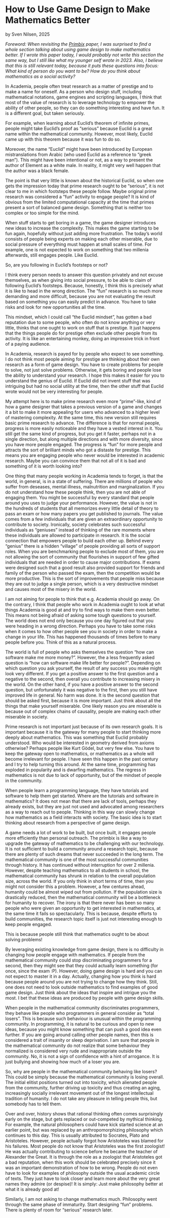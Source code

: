 # How to Use Game Design to Make Mathematics Better
by Sven Nilsen, 2025

*Foreword: When revisiting the [Primbix](https://github.com/advancedresearch/path_semantics/blob/master/papers-wip2/primbix.pdf) paper,
I was surprised to find a whole section talking about using game design to make mathematics better.
If I wrote this paper today, I would probably not write this section the same way, but I still like what my younger self wrote in 2023.
Also, I believe that this is still relevant today, because it puts these questions into focus:
What kind of person do you want to be? How do you think about mathematics as a social activity?*

In Academia, people often treat research as a matter of prestige and to make a name for oneself.
As a person who design stuff, including mathematical notations, game engines and scripting languages,
I think that most of the value of research is to leverage technology to empower the ability of other people,
so they can do something interesting and have fun. It is a different goal, but taken seriously.

For example, when learning about Euclid’s theorem of infinite primes, people might take Euclid’s proof as “serious”
because Euclid is a great name within the mathematical community.
However, most likely, Euclid came up with this theorem because it was fun to do so.

Moreover, the name “Euclid” might have been introduced by European mistranslations from Arabic (who used Euclid as a reference to “greek man”).
This might have been intentional or not, as a way to present the author of Element as a white male.
In reality, it might very well happen that the author was a black female.

The point is that very little is known about the historical Euclid, so when one gets the impression today that prime research ought to be “serious”,
it is not clear to me in which footsteps these people follow.
Maybe original prime research was considered a “fun” activity to engage people? It is kind of obvious from the limited computational capacity
at the time that primes present a sort of balanced game design. Something that is neither too complex or too simple for the mind.

When stuff starts to get boring in a game, the game designer introduces new ideas to increase the complexity.
This makes the game starting to be fun again, hopefully without just adding more frustration.
The today’s world consists of people being experts on making each other miserable,
due to social pressure of everything must happen at small scales of time.
For example, one is not expected to work on something that two millenia afterwards, still engages people. Like Euclid.

So, are you following in Euclid’s footsteps or not?

I think every person needs to answer this question privately and not excuse themselves,
as when giving into social pressure, to be able to claim of following Euclid’s footsteps.
Because, honestly, I think this is precisely what it is like to head in the wrong direction.
The “fun” research is so much more demanding and more difficult,
because you are not evaluating the result based on something you can easily predict in advance.
You have to take risks and look for new opportunities all the time.

This mindset, which I could call “the Euclid mindset”, has gotten a bad reputation due to some people,
who often do not know anything or very little, thinks that one ought to work on stuff that is prestige.
It just happens that the things people do for prestige often exclude other people from its activity.
It is like an entertaining monkey, doing an impressive trick in front of a paying audience.

In Academia, research is payed for by people who expect to see something.
I do not think most people aiming for prestige are thinking about their own research as a form of game design.
You have to create problems for people to solve, not just solve problems.
Otherwise, it gets boring and people lose the ability to understand your research.
I hope this makes it easier for you to understand the genius of Euclid.
If Euclid did not invent stuff that was intriguing but had no social utility at the time,
then the other stuff that Euclid wrote would not be very interesting for people.

My attempt here is to make prime research even more “prime”-like,
kind of how a game designer that takes a previous version of a game and changes it a bit to make it more appealing
for users who advanced to a higher level of mastering complexity.
At the same time, this new version still requires basic prime research to advance.
The difference is that for normal people, progress is more easily noticeable and they have a vested interest in it.
You still get the same kind of progress, but you get it faster,
perhaps not in a single direction, but along multiple directions and with more diversity, since you have more people engaged.
The progress is “fun” for more people and attracts the sort of brilliant minds who got a distaste for prestige.
This means you are engaging people who never would be interested in academic research.
Maybe you can convince them that not all of it is bad and something of it is worth looking into?

One thing that many people working in Academia tends to forget, is that the world, in general, is in a state of suffering.
There are millions of people who suffer from deseases, mental illness, malnutrition and marginalization.
If you do not understand how these people think, then you are not able of engaging them.
You might be successful by every standard that people around you uses to judge your performance.
However, the value is not in the hundreds of students that all memorizes every little detail of theory to pass an exam
or how many papers you get published to journals.
The value comes from a few individuals that are given an extraordinary opportunity to contribute to society.
Ironically, society celebrates such successful individuals as “geniuses” instead of thinking of the rare moments where these
individuals are allowed to participate in research. It is the social connection that empowers people to build each other up.
Behind every “genius” there is a hidden “village” of people providing all sorts of support roles.
When you are benchmarking people to exclude most of them, you are not allowing the sort of community that flourishes in support
of few gifted individuals that are needed in order to cause major contributions.
If exams were designed such that a good result also provided support for friends and family of the person who passed the exam,
then the competition would be more productive.
This is the sort of improvements that people miss because they are out to judge a single person,
which is a very destructive mindset and causes most of the misery in the world.

I am not aiming for people to think that e.g. Academia should go away.
On the contrary, I think that people who work in Academia ought to look at what things Academia is good at and try to find ways to make them even better.
This means not being afraid of asking some tough questions to yourself.
The world does not end only because you one day figured out that you were heading in a wrong direction.
Perhaps you have to take some risks when it comes to how other people see you in society in order to make a change in your life.
This has happened thousands of times before to many people before you.
Think of this as a natural process.

The world is full of people who asks themselves the question “how can software make me more money?”.
However, the a less frequently asked question is “how can software make life better for people?”.
Depending on which question you ask yourself, the result of any success you make might look very different.
If you get a positive answer to the first question and a negative to the second, then overall you contribute to increasing misery in the world.
On the other hand, if you have a positive answer to the second question, but unfortunately it was negative to the first,
then you still have improved life in general. No harm was done.
It is the second question that should be asked first, because it is more important.
Just think about all the things that make yourself miserable. One likely reason you are miserable is because out of complex chains of causality,
people are making each other miserable in society.

Prime research is not important just because of its own research goals.
It is important because it is the gateway for many people to start thinking more deeply about mathematics.
This was something that Euclid probably understood. Who would be interested in geometry derived from axioms otherwise?
Perhaps people like Kurt Gödel, but very few else. You have to keep the gateway open to mathematics,
or mathematics as a whole will become irrelevant for people. I have seen this happen in the past century and I try to help turning this around.
At the same time, programming has exploded in popularity and is dwarfing mathematics.
The regress in mathematics is not due to lack of opportunity, but of the mindset of people in the community.

When people learn a programming language, they have tutorials and software to help them get started.
Where are the tutorials and software in mathematics?
It does not mean that there are lack of tools, perhaps they already exists,
but they are just not used and advocated among researchers as a way to reach out to people.
Thinking in this way can slowly change how mathematics as a field interacts with society.
The basic idea is to start thinking about research from a perspective of game design.

A game needs a lot of work to be built, but once built, it engages people more efficiently than personal outreach.
The primbix is like a way to upgrade the gateway of mathematics to be challenging with our technology.
It is not sufficient to build a community around a research topic, because there are plenty of such dreams that never succeeded in the long term.
The mathematical community is one of the most successful communities through history.
It has continued without interruption for over 2 millenia. However, despite teaching mathematics to all students in school,
the mathematical community has shrunk in relation to the overall population size, across the world.
If you only think in short terms of time, then you might not consider this a problem.
However, a few centures ahead, humanity could be almost wiped out from pollution.
If the population size is drastically reduced, then the mathematical community will be a bottleneck for humanity to recover.
The irony is that there never has been so many people who were given an opportunity to get interested in mathematics,
at the same time it fails so spectacularly. This is because, despite efforts to build communities,
the research topic itself is just not interesting enough to keep people engaged.

This is because people still think that mathematics ought to be about solving problems!

By leveraging existing knowledge from game design, there is no difficulty in changing how people engage with mathematics.
If people from the mathematical community could stop discriminating programmers for a second,
then they might see that they could actually learn something (for once, since the exam :P).
However, doing game design is hard and you can not expect to master it in a day.
Actually, changing how you think is hard because people around you are not trying to change how they think.
Still, one does not need to look outside mathematics to find examples of good game design.
Just think about the ideas that inspire and intrigue you the most.
I bet that these ideas are produced by people with game design skills.

When people in the mathematical community discriminates programmers, they behave like people who programmers in general consider as “total losers”.
This is because such behaviour is unusual within the programming community.
In programming, it is natural to be curious and open to new ideas, because you might know something that can push a good idea even further.
If you are going around calling other people names, then this is considered a trait of insanity or sleep deprivation.
I am sure that people in the mathematical community do not realize that some behaviour they normalized is considered very rude and inappropriate outside the community.
No, it is not a sign of confidence with a hint of arrogance. It is just bullying and showing how much of a loser you are.

So, why are people in the mathematical community behaving like losers?
This could be simply because the mathematical community is losing overall.
The initial elitist positions turned out into toxicity, which alienated people from the community,
further driving up toxicity and thus creating an aging, increasingly socially irrelevant movement out of the longest intellectual tradition of humanity.
I do not take any pleasure in telling people this, but somebody has to tell them.

Over and over, history shows that rational thinking often comes surprisingly early on the stage,
but gets replaced or out-competed by mythical thinking.
For example, the natural philosophers could have kick started science at an earlier point,
but was replaced by an anthropomorphizing philosophy which continues to this day.
This is usually attributed to Socrates, Plato and Aristoteles. However, people actually forgot how Aristoteles was blamed for his failures.
Most people do not know that Aristoteles was the first zoologist!
He was actually contributing to science before he became the teacher of Alexander the Great.
It is through the role as a zoologist that Aristoteles got a bad reputation,
when this work should be celebrated precisely since it was an important demonstration of how to be wrong.
People do not even have to look for examples of philosophy outside the usual academic circle of texts.
They just have to look closer and learn more about the very great names they admire (or despise)!
It is simply: Just make philosophy better at what it is already good at!

Similarly, I am not asking to change mathematics much. Philosophy went through the same phase of immaturity. Start designing “fun” problems. There is plenty of room for “serious” research later.
